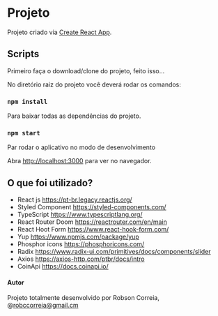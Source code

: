# Projeto

Projeto criado via [Create React App](https://github.com/facebook/create-react-app).

## Scripts

Primeiro faça o download/clone do projeto, feito isso...

No diretório raiz do projeto você deverá rodar os comandos:

### `npm install`

Para baixar todas as dependências do projeto.

### `npm start`

Par rodar o aplicativo no modo de desenvolvimento

Abra [http://localhost:3000](http://localhost:3000) para ver no navegador.

## O que foi utilizado?

- React js https://pt-br.legacy.reactjs.org/
- Styled Component https://styled-components.com/
- TypeScript https://www.typescriptlang.org/
- React Router Doom https://reactrouter.com/en/main
- React Hoot Form https://www.react-hook-form.com/
- Yup https://www.npmjs.com/package/yup
- Phosphor icons https://phosphoricons.com/
- Radix https://www.radix-ui.com/primitives/docs/components/slider
- Axios https://axios-http.com/ptbr/docs/intro
- CoinApi https://docs.coinapi.io/

#### Autor

Projeto totalmente desenvolvido por Robson Correia, @robccorreia@gmail.cm
